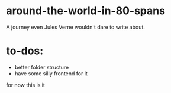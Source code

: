 # around-the-world-in-80-spans
A journey even Jules Verne wouldn't dare to write about.

# to-dos:
- better folder structure
- have some silly frontend for it

for now this is it
